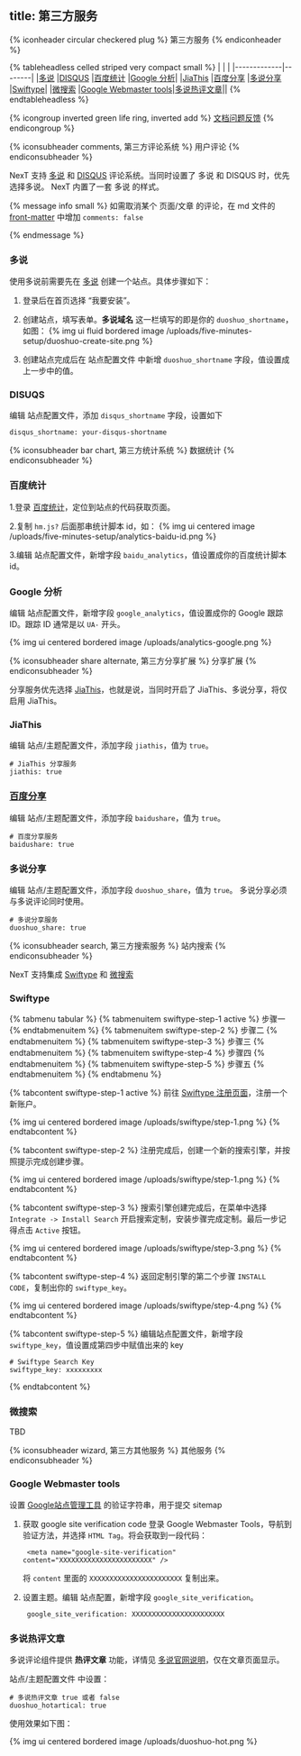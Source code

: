 title: 第三方服务
---

{% iconheader circular checkered plug %}
    第三方服务
{% endiconheader %}



{% tableheadless celled striped very compact small %}
| | |
|-------------|--------|
|[多说](#多说)        |[DISQUS](#DISUQS)        |[百度统计](#百度统计)       |[Google 分析](#Google_分析)|
|[JiaThis](#JiaThis) |[百度分享](#百度分享)      |[多说分享](#多说分享)       |[Swiftype](#Swiftype)|
|[微搜索](#微搜索)     |[Google Webmaster tools](#Google_Webmaster_tools)|[多说热评文章](#多说热评文章)||
{% endtableheadless %}

{% icongroup inverted green life ring, inverted add %}
[文档问题反馈](https://github.com/iissnan/theme-next/issues)
{% endicongroup %}

<!-- # 用户评论 -->
{% iconsubheader comments, 第三方评论系统 %}
  用户评论
{% endiconsubheader %}


NexT 支持 [多说](http://duoshuo.com) 和 [DISQUS](https://disqus.com/) 评论系统。当同时设置了 多说 和 DISQUS 时，优先选择多说。 NexT 内置了一套 多说 的样式。


{% message info small %}
如需取消某个 页面/文章 的评论，在 md 文件的 [front-matter](https://hexo.io/docs/front-matter.html) 中增加 `comments: false`
    
{% endmessage %}


### 多说

使用多说前需要先在 [多说](http://duoshuo.com) 创建一个站点。具体步骤如下：

1. 登录后在首页选择 “我要安装”。
1. 创建站点，填写表单。**多说域名** 这一栏填写的即是你的 `duoshuo_shortname`，如图：
    {% img ui fluid bordered image /uploads/five-minutes-setup/duoshuo-create-site.png %}

1. 创建站点完成后在 站点配置文件 中新增 `duoshuo_shortname` 字段，值设置成上一步中的值。


### DISUQS

编辑 站点配置文件，添加 `disqus_shortname` 字段，设置如下

    disqus_shortname: your-disqus-shortname



<!-- # 数据统计 -->
{% iconsubheader bar chart, 第三方统计系统 %}
  数据统计
{% endiconsubheader %}


### 百度统计

1.登录 [百度统计](http://tongji.baidu.com/)，定位到站点的代码获取页面。

2.复制 `hm.js?` 后面那串统计脚本 id，如：
{% img ui centered image /uploads/five-minutes-setup/analytics-baidu-id.png %}
    
3.编辑 站点配置文件，新增字段 `baidu_analytics`，值设置成你的百度统计脚本 id。


### Google 分析

编辑 站点配置文件，新增字段 `google_analytics`，值设置成你的 Google 跟踪 ID。跟踪 ID 通常是以 `UA-` 开头。
  
{% img ui centered bordered image /uploads/analytics-google.png %}




<!-- # 分享扩展 -->
{% iconsubheader share alternate, 第三方分享扩展 %}
  分享扩展
{% endiconsubheader %}

分享服务优先选择 [JiaThis](http://www.jiathis.com/)，也就是说，当同时开启了 JiaThis、多说分享，将仅启用 JiaThis。

### JiaThis

编辑 站点/主题配置文件，添加字段 `jiathis`，值为 `true`。

    # JiaThis 分享服务
    jiathis: true
    
### [百度分享](http://share.baidu.com/)

编辑 站点/主题配置文件，添加字段 `baidushare`，值为 `true`。

    # 百度分享服务
    baidushare: true
    
### 多说分享

编辑 站点/主题配置文件，添加字段 `duoshuo_share`，值为 `true`。
多说分享必须与多说评论同时使用。

    # 多说分享服务
    duoshuo_share: true
    
    
<!-- # 搜索服务 -->
{% iconsubheader search, 第三方搜索服务 %}
  站内搜索
{% endiconsubheader %}

NexT 支持集成 [Swiftype](https://swiftype.com/) 和 [微搜索](http://tinysou.com/) 

### Swiftype

{% tabmenu tabular %}
  {% tabmenuitem swiftype-step-1 active %} 步骤一 {% endtabmenuitem %}
  {% tabmenuitem swiftype-step-2 %} 步骤二 {% endtabmenuitem %}
  {% tabmenuitem swiftype-step-3 %} 步骤三 {% endtabmenuitem %}
  {% tabmenuitem swiftype-step-4 %} 步骤四 {% endtabmenuitem %}
  {% tabmenuitem swiftype-step-5 %} 步骤五 {% endtabmenuitem %}
{% endtabmenu %}

{% tabcontent swiftype-step-1 active %}
前往 [Swiftype 注册页面](https://swiftype.com/users/sign_up)，注册一个新账户。

{% img ui centered bordered image /uploads/swiftype/step-1.png %}
{% endtabcontent %}

{% tabcontent swiftype-step-2 %}
注册完成后，创建一个新的搜索引擎，并按照提示完成创建步骤。

{% img ui centered bordered image /uploads/swiftype/step-1.png %}
{% endtabcontent %}

{% tabcontent swiftype-step-3 %}
搜索引擎创建完成后，在菜单中选择 `Integrate -> Install Search` 开启搜索定制，安装步骤完成定制。最后一步记得点击 `Active` 按钮。

{% img ui centered bordered image /uploads/swiftype/step-3.png %}
{% endtabcontent %}

{% tabcontent swiftype-step-4 %}
返回定制引擎的第二个步骤 `INSTALL CODE`，复制出你的 `swiftype_key`。

{% img ui centered bordered image /uploads/swiftype/step-4.png %}
{% endtabcontent %}

{% tabcontent swiftype-step-5 %}
编辑站点配置文件，新增字段 `swiftype_key`，值设置成第四步中赋值出来的 key

    # Swiftype Search Key
    swiftype_key: xxxxxxxxx
{% endtabcontent %}


### 微搜索

TBD



<!-- # 其他 -->
{% iconsubheader wizard, 第三方其他服务 %}
  其他服务
{% endiconsubheader %}

### Google Webmaster tools 

设置 [Google站点管理工具](https://www.google.com/webmasters/tools/) 的验证字符串，用于提交 sitemap

1. 获取 google site verification code
    登录 Google Webmaster Tools，导航到验证方法，并选择 `HTML Tag`。将会获取到一段代码： 
    
        <meta name="google-site-verification" content="XXXXXXXXXXXXXXXXXXXXXXX" />
        
    将 `content` 里面的 `XXXXXXXXXXXXXXXXXXXXXXX` 复制出来。

2. 设置主题。编辑 站点配置，新增字段 `google_site_verification`。

        google_site_verification: XXXXXXXXXXXXXXXXXXXXXXX
        
        
### 多说热评文章

多说评论组件提供 **热评文章** 功能，详情见 [多说官网说明](http://xirong.duoshuo.com/admin/tools/top-threads/)，仅在文章页面显示。

站点/主题配置文件 中设置：

    # 多说热评文章 true 或者 false
    duoshuo_hotartical: true

使用效果如下图：

{% img ui centered bordered image /uploads/duoshuo-hot.png %}



